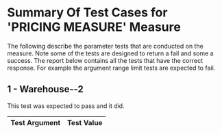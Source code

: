 # Summary Of Test Cases for 'PRICING MEASURE' Measure
 
The following describe the parameter tests that are conducted on the measure. Note some of the 
tests are designed to return a fail and some a success. The report below contains all the tests that 
have the correct response. For example the argument range limit tests are expected to fail. 
 
## 1 - Warehouse--2
 
This test was expected to pass and it did.
 
| Test Argument | Test Value |
| ------------- | ---------- |
 
